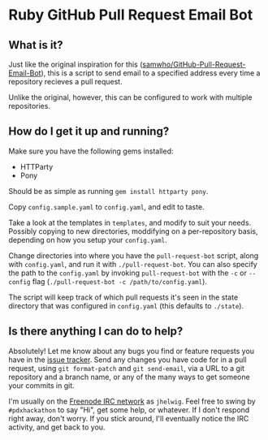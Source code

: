 Ruby GitHub Pull Request Email Bot
==================================

What is it?
-----------

Just like the original inspiration for this
([samwho/GitHub-Pull-Request-Email-Bot](https://github.com/samwho/GitHub-Pull-Request-Email-Bot)),
this is a script to send email to a specified address every time a
repository recieves a pull request.

Unlike the original, however, this can be configured to work with
multiple repositories.

How do I get it up and running?
-------------------------------

Make sure you have the following gems installed:

  * HTTParty
  * Pony

Should be as simple as running `gem install httparty pony`.

Copy `config.sample.yaml` to `config.yaml`, and edit to taste.

Take a look at the templates in `templates`, and modify to suit your
needs.  Possibly copying to new directories, moddifying on a
per-repository basis, depending on how you setup your `config.yaml`.

Change directories into where you have the `pull-request-bot` script,
along with `config.yaml`, and run it with `./pull-request-bot`.  You
can also specify the path to the `config.yaml` by invoking
`pull-request-bot` with the `-c` or `--config` flag
(`./pull-request-bot -c /path/to/config.yaml`).

The script will keep track of which pull requests it's seen in the
state directory that was configured in `config.yaml` (this defaults to
`./state`).

Is there anything I can do to help?
-----------------------------------

Absolutely!  Let me know about any bugs you find or feature requests
you have in the
[issue tracker](https://github.com/jhelwig/Ruby-GitHub-Pull-Request-Email-Bot/issues).
Send any changes you have code for in a pull request, using `git
format-patch` and `git send-email`, via a URL to a git repository and
a branch name, or any of the many ways to get someone your commits in
git.

I'm usually on the [Freenode IRC network](http://freenode.net/) as
`jhelwig`.  Feel free to swing by `#pdxhackathon` to say "Hi", get
some help, or whatever.  If I don't respond right away, don't worry.
If you stick around, I'll eventually notice the IRC activity, and get
back to you.
